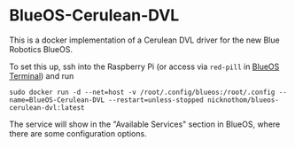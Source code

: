 # BlueOS-Cerulean-DVL

This is a docker implementation of a Cerulean DVL driver for the new Blue Robotics BlueOS.

To set this up, ssh into the Raspberry Pi (or access via `red-pill` in [BlueOS Terminal](https://docs.bluerobotics.com/ardusub-zola/software/onboard/BlueOS-1.0/advanced-usage/#terminal)) and run

`sudo docker run -d --net=host -v /root/.config/blueos:/root/.config --name=BlueOS-Cerulean-DVL --restart=unless-stopped nicknothom/blueos-cerulean-dvl:latest
`

The service will show in the "Available Services" section in BlueOS, where there are some configuration options.
